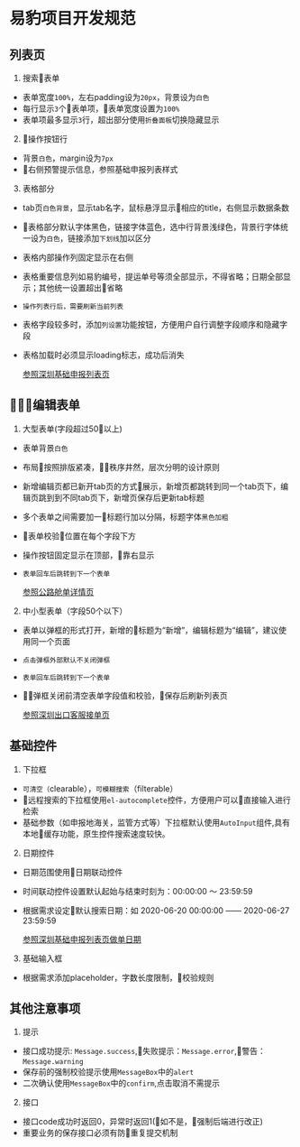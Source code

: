 # 易豹项目开发规范

## 列表页

1. 搜索表单

- 表单宽度`100%`，左右padding设为`20px`，背景设为`白色`
- 每行显示`3`个表单项，表单宽度设置为`100%`
- 表单项最多显示`3`行，超出部分使用`折叠面板`切换隐藏显示

2. 操作按钮行

- 背景`白色`，margin设为`7px`
- 右侧预警提示信息，参照基础申报列表样式

3. 表格部分

- tab页`白色背景`，显示tab名字，鼠标悬浮显示相应的title，右侧显示数据条数
- 表格部分默认字体黑色，链接字体蓝色，选中行背景浅绿色，背景行字体统一设为`白色`，链接添加`下划线`加以区分
- 表格内部操作列固定显示在右侧
- 表格重要信息列如易豹编号，提运单号等须全部显示，不得省略；日期全部显示；其他统一设置超出省略
- `操作列表行后，需要刷新当前列表`
- 表格字段较多时，添加`列设置`功能按钮，方便用户自行调整字段顺序和隐藏字段
- 表格加载时必须显示loading标志，成功后消失

  [参照深圳基础申报列表页][1]

## 编辑表单

1. 大型表单(字段超过50以上)

- 表单背景`白色`
- 布局按照排版紧凑，秩序井然，层次分明的设计原则
- 新增编辑页都已新开tab页的方式展示，新增页都跳转到同一个tab页下，编辑页跳到到不同tab页下，新增页保存后更新tab标题
- 多个表单之间需要加一标题行加以分隔，标题字体`黑色加粗`
- 表单校验位置在每个字段下方
- 操作按钮固定显示在顶部，靠右显示
- `表单回车后跳转到下一个表单`

  [参照公路舱单详情页][2]

2. 中小型表单（字段50个以下）

- 表单以弹框的形式打开，新增的标题为“新增”，编辑标题为“编辑”，建议使用同一个页面
- `点击弹框外部默认不关闭弹框`
- `表单回车后跳转到下一个表单`
- 弹框关闭前清空表单字段值和校验，保存后刷新列表页

  [参照深圳出口客服接单页][3]

## 基础控件

1. 下拉框

- `可清空（`clearable），`可模糊搜索`（filterable）
- 远程搜索的下拉框使用`el-autocomplete`控件，方便用户可以直接输入进行检索
- 基础参数（如申报地海关，监管方式等）下拉框默认使用`AutoInput`组件,具有本地缓存功能，原生控件搜索速度较快。

2. 日期控件

- 日期范围使用日期联动控件
- 时间联动控件设置默认起始与结束时刻为：00:00:00 ～ 23:59:59
- 根据需求设定默认搜索日期：如 2020-06-20 00:00:00 —— 2020-06-27 23:59:59

  [参照深圳基础申报列表页做单日期][1]

3. 基础输入框

- 根据需求添加placeholder，字数长度限制，校验规则


## 其他注意事项

1. 提示

- 接口成功提示: `Message.success`,失败提示：`Message.error`,警告：`Message.warning`
- 保存前的强制校验提示使用`MessageBox`中的`alert`
- 二次确认使用`MessageBox`中的`confirm`,点击取消不需提示

2. 接口

- 接口code成功时返回0，异常时返回1(如不是，强制后端进行改正)
- 重要业务的保存接口必须有防重复提交机制

[1]: http://122.224.230.26:20019/dub-webapp-shenzhen/#/bill/basisDeclareList
[2]: http://122.224.230.26:20019/dub-webapp-shenzhen/#/shipping/detail
[3]: 122.224.230.26:20019/dub-webapp-shenzhen/#/serverOrder
